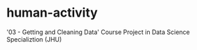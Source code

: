 # human-activity
'03 - Getting and Cleaning Data' Course Project in Data Science Specializtion (JHU)

